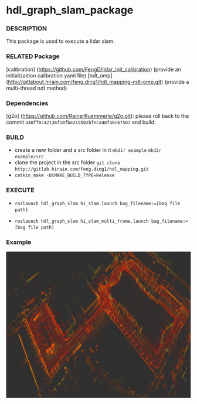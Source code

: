 hdl_graph_slam_package
===========================

### DESCRIPTION
This package is used to execute a lidar slam.

### RELATED Package
[calibration] (https://github.com/FengD/lidar_init_calibration) (provide an initializaition calibration yaml file)
[ndt_omp] (http://gitlabout.hirain.com/feng.ding1/hdl_mapping-ndt-omp.git) (provide a multi-thread ndt method)

### Dependencies
[g2o] (https://github.com/RainerKuemmerle/g2o.git): please roll back to the commit `a48ff8c42136f18fbe215b02bfeca48fa0c67507` and build. 

### BUILD

* create a new folder and a src folder in it `mkdir example`  `mkdir example/src`
* clone the project in the src folder `git clone http://gitlab.hirain.com/feng.ding1/hdl_mapping.git`
* `catkin_make -DCMAKE_BUILD_TYPE=Release`

### EXECUTE
* `roslaunch hdl_graph_slam hi_slam.launch bag_filename:=[bag file path]`

* `roslaunch hdl_graph_slam hi_slam_multi_frame.launch bag_filename:=[bag file path]`
### Example
<img src="imgs/Picture1.png" height="400pix" /></br>
